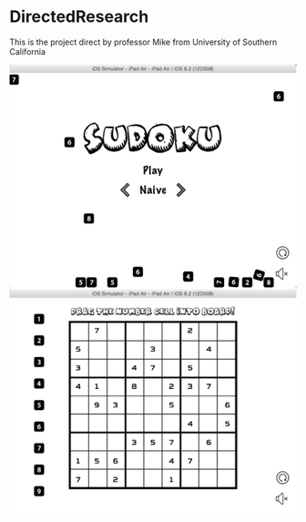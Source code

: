 # DirectedResearch

This is the project direct by professor Mike from University of Southern California

![image](https://github.com/wang-nima/DirectedResearch/blob/sudoku/image/1.png)
![image](https://github.com/wang-nima/DirectedResearch/blob/sudoku/image/2.png)
 
